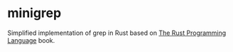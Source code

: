 # minigrep

Simplified implementation of grep in Rust based on [The Rust Programming Language](https://doc.rust-lang.org/book/) book.
